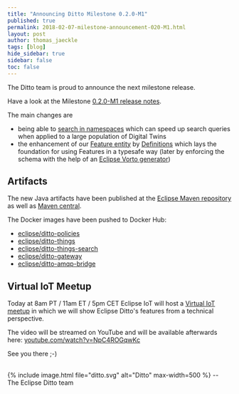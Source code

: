 ```yaml
---
title: "Announcing Ditto Milestone 0.2.0-M1"
published: true
permalink: 2018-02-07-milestone-announcement-020-M1.html
layout: post
author: thomas_jaeckle
tags: [blog]
hide_sidebar: true
sidebar: false
toc: false
---
```


The Ditto team is proud to announce the next milestone release.


Have a look at the Milestone [0.2.0-M1 release notes](release_notes_020-M1.html). 

The main changes are
* being able to [search in namespaces](httpapi-search.html#query-parameters) which can speed up search queries when applied
  to a large population of Digital Twins
* the enhancement of our [Feature entity](basic-feature.html) by [Definitions](basic-feature.html#feature-definition)
  which lays the foundation for using Features in a typesafe way (later by enforcing the schema with the help of an
  [Eclipse Vorto generator](https://github.com/eclipse/vorto/tree/development/generators/org.eclipse.vorto.codegen.ditto))


## Artifacts

The new Java artifacts have been published at the [Eclipse Maven repository](https://repo.eclipse.org/content/repositories/ditto/)
as well as [Maven central](https://repo1.maven.org/maven2/org/eclipse/ditto/).

The Docker images have been pushed to Docker Hub:
* [eclipse/ditto-policies](https://hub.docker.com/r/eclipse/ditto-policies/)
* [eclipse/ditto-things](https://hub.docker.com/r/eclipse/ditto-things/)
* [eclipse/ditto-things-search](https://hub.docker.com/r/eclipse/ditto-things-search/)
* [eclipse/ditto-gateway](https://hub.docker.com/r/eclipse/ditto-gateway/)
* [eclipse/ditto-amqp-bridge](https://hub.docker.com/r/eclipse/ditto-amqp-bridge/)


## Virtual IoT Meetup

Today at 8am PT / 11am ET / 5pm CET Eclipse IoT will host a [Virtual IoT meetup](https://www.meetup.com/Virtual-IoT/events/247048104/)
in which we will show Eclipse Ditto's features from a technical perspective.

The video will be streamed on YouTube and will be available afterwards here: [youtube.com/watch?v=NpC4ROGqwKc](https://www.youtube.com/watch?v=NpC4ROGqwKc)

See you there ;-)

<br/>
{% include image.html file="ditto.svg" alt="Ditto" max-width=500 %}
--<br/>
The Eclipse Ditto team
